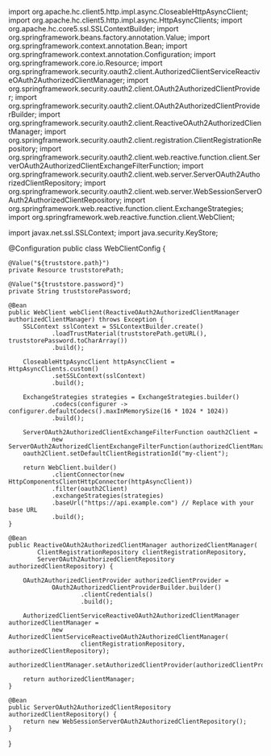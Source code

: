 import org.apache.hc.client5.http.impl.async.CloseableHttpAsyncClient;
import org.apache.hc.client5.http.impl.async.HttpAsyncClients;
import org.apache.hc.core5.ssl.SSLContextBuilder;
import org.springframework.beans.factory.annotation.Value;
import org.springframework.context.annotation.Bean;
import org.springframework.context.annotation.Configuration;
import org.springframework.core.io.Resource;
import org.springframework.security.oauth2.client.AuthorizedClientServiceReactiveOAuth2AuthorizedClientManager;
import org.springframework.security.oauth2.client.OAuth2AuthorizedClientProvider;
import org.springframework.security.oauth2.client.OAuth2AuthorizedClientProviderBuilder;
import org.springframework.security.oauth2.client.ReactiveOAuth2AuthorizedClientManager;
import org.springframework.security.oauth2.client.registration.ClientRegistrationRepository;
import org.springframework.security.oauth2.client.web.reactive.function.client.ServerOAuth2AuthorizedClientExchangeFilterFunction;
import org.springframework.security.oauth2.client.web.server.ServerOAuth2AuthorizedClientRepository;
import org.springframework.security.oauth2.client.web.server.WebSessionServerOAuth2AuthorizedClientRepository;
import org.springframework.web.reactive.function.client.ExchangeStrategies;
import org.springframework.web.reactive.function.client.WebClient;

import javax.net.ssl.SSLContext;
import java.security.KeyStore;

@Configuration
public class WebClientConfig {

    @Value("${truststore.path}")
    private Resource truststorePath;

    @Value("${truststore.password}")
    private String truststorePassword;

    @Bean
    public WebClient webClient(ReactiveOAuth2AuthorizedClientManager authorizedClientManager) throws Exception {
        SSLContext sslContext = SSLContextBuilder.create()
                .loadTrustMaterial(truststorePath.getURL(), truststorePassword.toCharArray())
                .build();

        CloseableHttpAsyncClient httpAsyncClient = HttpAsyncClients.custom()
                .setSSLContext(sslContext)
                .build();

        ExchangeStrategies strategies = ExchangeStrategies.builder()
                .codecs(configurer -> configurer.defaultCodecs().maxInMemorySize(16 * 1024 * 1024))
                .build();

        ServerOAuth2AuthorizedClientExchangeFilterFunction oauth2Client =
                new ServerOAuth2AuthorizedClientExchangeFilterFunction(authorizedClientManager);
        oauth2Client.setDefaultClientRegistrationId("my-client");

        return WebClient.builder()
                .clientConnector(new HttpComponentsClientHttpConnector(httpAsyncClient))
                .filter(oauth2Client)
                .exchangeStrategies(strategies)
                .baseUrl("https://api.example.com") // Replace with your base URL
                .build();
    }

    @Bean
    public ReactiveOAuth2AuthorizedClientManager authorizedClientManager(
            ClientRegistrationRepository clientRegistrationRepository,
            ServerOAuth2AuthorizedClientRepository authorizedClientRepository) {

        OAuth2AuthorizedClientProvider authorizedClientProvider =
                OAuth2AuthorizedClientProviderBuilder.builder()
                        .clientCredentials()
                        .build();

        AuthorizedClientServiceReactiveOAuth2AuthorizedClientManager authorizedClientManager =
                new AuthorizedClientServiceReactiveOAuth2AuthorizedClientManager(
                        clientRegistrationRepository, authorizedClientRepository);
        authorizedClientManager.setAuthorizedClientProvider(authorizedClientProvider);

        return authorizedClientManager;
    }

    @Bean
    public ServerOAuth2AuthorizedClientRepository authorizedClientRepository() {
        return new WebSessionServerOAuth2AuthorizedClientRepository();
    }
}
